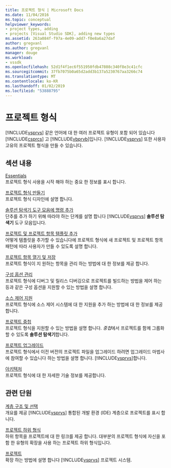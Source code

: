 ```yaml
---
title: 프로젝트 형식 | Microsoft Docs
ms.date: 11/04/2016
ms.topic: conceptual
helpviewer_keywords:
- project types, adding
- projects [Visual Studio SDK], adding new types
ms.assetid: 263a084f-f97a-4e09-add7-f0e8a6a27daf
author: gregvanl
ms.author: gregvanl
manager: douge
ms.workload:
- vssdk
ms.openlocfilehash: 52d1f4f1ec6f551950fdb47808c340f8e3c41cfc
ms.sourcegitcommit: 37fb7075b0a65d2add3b137a5230767aa3266c74
ms.translationtype: MT
ms.contentlocale: ko-KR
ms.lasthandoff: 01/02/2019
ms.locfileid: "53888795"
---
```

# <a name="project-types"></a>프로젝트 형식
[!INCLUDE[vsprvs](../../code-quality/includes/vsprvs_md.md)] 같은 언어에 대 한 여러 프로젝트 유형이 포함 되어 있습니다 [!INCLUDE[csprcs](../../data-tools/includes/csprcs_md.md)] 고 [!INCLUDE[vbprvb](../../code-quality/includes/vbprvb_md.md)]입니다. [!INCLUDE[vsprvs](../../code-quality/includes/vsprvs_md.md)] 또한 사용자 고유의 프로젝트 형식을 만들 수 있습니다.  
  
## <a name="in-this-section"></a>섹션 내용  
 [Essentials](../../extensibility/internals/project-type-essentials.md)  
 프로젝트 형식 사용을 시작 해야 하는 중요 한 정보를 표시 합니다.  
  
 [프로젝트 형식 만들기](../../extensibility/internals/creating-project-types.md)  
 프로젝트 형식 디자인에 설명 합니다.  
  
 [솔루션 탐색기 도구 모음에 명령 추가](../../extensibility/adding-a-command-to-the-solution-explorer-toolbar.md)  
 단추를 추가 하기 위해 따라야 하는 단계를 설명 합니다 [!INCLUDE[vsprvs](../../code-quality/includes/vsprvs_md.md)] **솔루션 탐색기** 도구 모음입니다.  
  
 [프로젝트 및 프로젝트 항목 템플릿 추가](../../extensibility/internals/adding-project-and-project-item-templates.md)  
 어떻게 템플릿을 추가할 수 있습니다에 프로젝트 형식에 새 프로젝트 및 프로젝트 항목 패턴에 따라 사용자가 만들 수 있도록 설명 합니다.  
  
 [프로젝트 항목 열기 및 저장](../../extensibility/internals/opening-and-saving-project-items.md)  
 프로젝트 형식이 지 원하는 항목을 관리 하는 방법에 대 한 정보를 제공 합니다.  
  
 [구성 옵션 관리](../../extensibility/internals/managing-configuration-options.md)  
 프로젝트 형식에 디버그 및 릴리스 디버깅으로 프로젝트를 빌드하는 방법을 제어 하는 등과 같은 구성 옵션을 지원할 수 있는 방법을 설명 합니다.  
  
 [소스 제어 지원](../../extensibility/internals/supporting-source-control.md)  
 프로젝트 형식에 소스 제어 시스템에 대 한 지원을 추가 하는 방법에 대 한 정보를 제공 합니다.  
  
 [프로젝트 중첩](../../extensibility/internals/nesting-projects.md)  
 프로젝트 형식을 지원할 수 있는 방법을 설명 합니다. *중첩*에서 프로젝트를 함께 그룹화 할 수 있도록 **솔루션 탐색기**합니다.  
  
 [프로젝트 업그레이드](../../extensibility/internals/upgrading-projects.md)  
 프로젝트 형식에서 이전 버전의 프로젝트 파일을 업그레이드 하려면 업그레이드 마법사에 참여할 수 있습니다 하는 방법을 설명 합니다. [!INCLUDE[vsprvs](../../code-quality/includes/vsprvs_md.md)]합니다.  
  
 [아키텍처](../../extensibility/internals/project-types-architecture.md)  
 프로젝트 형식에 대 한 자세한 기술 정보를 제공합니다.  
  
## <a name="related-sections"></a>관련 단원  
 [계층 구조 및 선택](../../extensibility/internals/hierarchies-and-selection.md)  
 개요를 제공 [!INCLUDE[vsprvs](../../code-quality/includes/vsprvs_md.md)] 통합된 개발 환경 (IDE) 계층으로 프로젝트를 표시 합니다.  
  
 [프로젝트 하위 형식](../../extensibility/internals/project-subtypes.md)  
 하위 항목을 프로젝트에 대 한 링크를 제공 합니다. 대부분의 프로젝트 형식에 자신을 포함 한 유형의 확장을 사용 하는 프로젝트 하위 형식입니다.  
  
 [프로젝트](../../extensibility/internals/projects.md)  
 확장 하는 방법에 설명 합니다 [!INCLUDE[vsprvs](../../code-quality/includes/vsprvs_md.md)] 프로젝트 시스템.